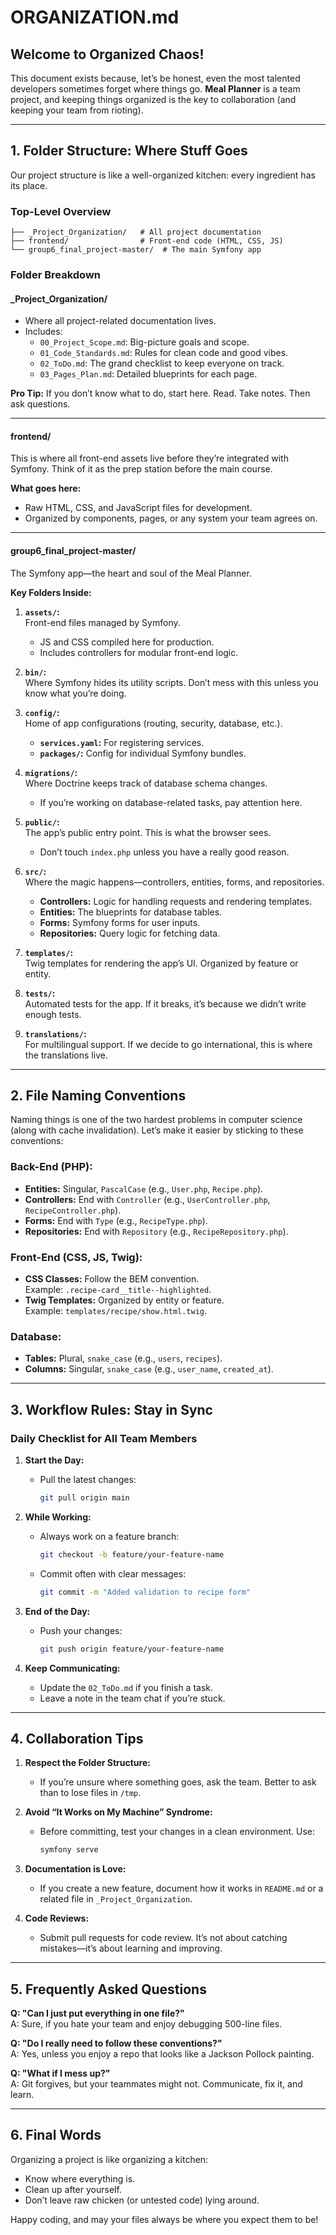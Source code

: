 # ORGANIZATION.md

## **Welcome to Organized Chaos!**

This document exists because, let’s be honest, even the most talented developers sometimes forget where things go. **Meal Planner** is a team project, and keeping things organized is the key to collaboration (and keeping your team from rioting).

---

## **1. Folder Structure: Where Stuff Goes**

Our project structure is like a well-organized kitchen: every ingredient has its place.

### **Top-Level Overview**
```
├── _Project_Organization/   # All project documentation
├── frontend/                # Front-end code (HTML, CSS, JS)
└── group6_final_project-master/  # The main Symfony app
```

### **Folder Breakdown**

#### **_Project_Organization/**
- Where all project-related documentation lives.  
- Includes:
  - `00_Project_Scope.md`: Big-picture goals and scope.
  - `01_Code_Standards.md`: Rules for clean code and good vibes.
  - `02_ToDo.md`: The grand checklist to keep everyone on track.
  - `03_Pages_Plan.md`: Detailed blueprints for each page.

**Pro Tip:** If you don’t know what to do, start here. Read. Take notes. Then ask questions.

---

#### **frontend/**
This is where all front-end assets live before they’re integrated with Symfony. Think of it as the prep station before the main course.

**What goes here:**
- Raw HTML, CSS, and JavaScript files for development.
- Organized by components, pages, or any system your team agrees on.

---

#### **group6_final_project-master/**
The Symfony app—the heart and soul of the Meal Planner.

**Key Folders Inside:**

1. **`assets/`:**  
   Front-end files managed by Symfony.  
   - JS and CSS compiled here for production.  
   - Includes controllers for modular front-end logic.

2. **`bin/`:**  
   Where Symfony hides its utility scripts. Don’t mess with this unless you know what you’re doing.

3. **`config/`:**  
   Home of app configurations (routing, security, database, etc.).  
   - **`services.yaml`:** For registering services.  
   - **`packages/`:** Config for individual Symfony bundles.

4. **`migrations/`:**  
   Where Doctrine keeps track of database schema changes.  
   - If you’re working on database-related tasks, pay attention here.

5. **`public/`:**  
   The app’s public entry point. This is what the browser sees.  
   - Don’t touch `index.php` unless you have a really good reason.

6. **`src/`:**  
   Where the magic happens—controllers, entities, forms, and repositories.  
   - **Controllers:** Logic for handling requests and rendering templates.  
   - **Entities:** The blueprints for database tables.  
   - **Forms:** Symfony forms for user inputs.  
   - **Repositories:** Query logic for fetching data.

7. **`templates/`:**  
   Twig templates for rendering the app’s UI. Organized by feature or entity.

8. **`tests/`:**  
   Automated tests for the app. If it breaks, it’s because we didn’t write enough tests.

9. **`translations/`:**  
   For multilingual support. If we decide to go international, this is where the translations live.

---

## **2. File Naming Conventions**

Naming things is one of the two hardest problems in computer science (along with cache invalidation). Let’s make it easier by sticking to these conventions:

### **Back-End (PHP):**
- **Entities:** Singular, `PascalCase` (e.g., `User.php`, `Recipe.php`).  
- **Controllers:** End with `Controller` (e.g., `UserController.php`, `RecipeController.php`).  
- **Forms:** End with `Type` (e.g., `RecipeType.php`).  
- **Repositories:** End with `Repository` (e.g., `RecipeRepository.php`).  

### **Front-End (CSS, JS, Twig):**
- **CSS Classes:** Follow the BEM convention.  
  Example: `.recipe-card__title--highlighted`.  
- **Twig Templates:** Organized by entity or feature.  
  Example: `templates/recipe/show.html.twig`.

### **Database:**
- **Tables:** Plural, `snake_case` (e.g., `users`, `recipes`).  
- **Columns:** Singular, `snake_case` (e.g., `user_name`, `created_at`).

---

## **3. Workflow Rules: Stay in Sync**

### **Daily Checklist for All Team Members**

1. **Start the Day:**  
   - Pull the latest changes:  
     ```bash
     git pull origin main
     ```

2. **While Working:**  
   - Always work on a feature branch:  
     ```bash
     git checkout -b feature/your-feature-name
     ```
   - Commit often with clear messages:  
     ```bash
     git commit -m "Added validation to recipe form"
     ```

3. **End of the Day:**  
   - Push your changes:  
     ```bash
     git push origin feature/your-feature-name
     ```

4. **Keep Communicating:**  
   - Update the `02_ToDo.md` if you finish a task.  
   - Leave a note in the team chat if you’re stuck.

---

## **4. Collaboration Tips**

1. **Respect the Folder Structure:**  
   - If you’re unsure where something goes, ask the team. Better to ask than to lose files in `/tmp`.

2. **Avoid “It Works on My Machine” Syndrome:**  
   - Before committing, test your changes in a clean environment. Use:
     ```bash
     symfony serve
     ```

3. **Documentation is Love:**  
   - If you create a new feature, document how it works in `README.md` or a related file in `_Project_Organization`.

4. **Code Reviews:**  
   - Submit pull requests for code review. It’s not about catching mistakes—it’s about learning and improving.

---

## **5. Frequently Asked Questions**

**Q: "Can I just put everything in one file?"**  
A: Sure, if you hate your team and enjoy debugging 500-line files.

**Q: "Do I really need to follow these conventions?"**  
A: Yes, unless you enjoy a repo that looks like a Jackson Pollock painting.

**Q: "What if I mess up?"**  
A: Git forgives, but your teammates might not. Communicate, fix it, and learn.

---

## **6. Final Words**

Organizing a project is like organizing a kitchen:  
- Know where everything is.  
- Clean up after yourself.  
- Don’t leave raw chicken (or untested code) lying around.

Happy coding, and may your files always be where you expect them to be!
